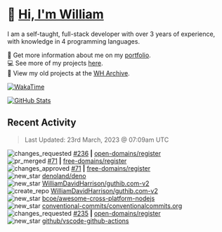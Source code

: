 # 👋 [Hi, I'm William](https://wdh.gg/dev)
I am a self-taught, full-stack developer with over 3 years of experience, with knowledge in 4 programming languages.

🧑 Get more information about me on my [portfolio](https://wdh.gg/dev).
<br>
💻 See more of my projects [here](https://wdh.gg/github-org).
<br>
📁 View my old projects at the [WH Archive](https://wdh.gg/archive).

[![WakaTime](https://wakatime.com/badge/user/817e29c1-e1ac-4adc-936b-37bfa447c165.svg?style=for-the-badge)](https://wdh.gg/wakatime)

[![GitHub Stats](https://github-readme-stats.vercel.app/api?username=williamdavidharrison&theme=algolia&show_icons=true&border_radius=8&count_private=true&include_all_commits=true)](https://wdh.gg/github)

## Recent Activity
<!--RECENT_ACTIVITY:last_update-->
> Last Updated: 23rd March, 2023 @ 07:09am UTC
<!--RECENT_ACTIVITY:last_update_end-->

<!--RECENT_ACTIVITY:start-->
![changes_requested](https://cdn.jsdelivr.net/gh/Readme-Workflows/Readme-Icons@main/icons/octicons/RequestedChanges.svg) [#236](https://github.com/open-domains/register/pull/236#pullrequestreview-1353878649) **|** [open-domains/register](https://github.com/open-domains/register)<br>
![pr_merged](https://cdn.jsdelivr.net/gh/Readme-Workflows/Readme-Icons@main/icons/octicons/PullRequestMerged.svg) [#71](https://github.com/free-domains/register/pull/71) **|** [free-domains/register](https://github.com/free-domains/register)<br>
![changes_approved](https://cdn.jsdelivr.net/gh/Readme-Workflows/Readme-Icons@main/icons/octicons/ApprovedChanges.svg) [#71](https://github.com/free-domains/register/pull/71#pullrequestreview-1353854741) **|** [free-domains/register](https://github.com/free-domains/register)<br>
![new_star](https://cdn.jsdelivr.net/gh/Readme-Workflows/Readme-Icons@main/icons/octicons/StarredRepositoryYellow.svg) [denoland/deno](https://github.com/denoland/deno)<br>
![new_star](https://cdn.jsdelivr.net/gh/Readme-Workflows/Readme-Icons@main/icons/octicons/StarredRepositoryYellow.svg) [WilliamDavidHarrison/guthib.com-v2](https://github.com/WilliamDavidHarrison/guthib.com-v2)<br>
![create_repo](https://cdn.jsdelivr.net/gh/Readme-Workflows/Readme-Icons@main/icons/octicons/Repository.svg) [WilliamDavidHarrison/guthib.com-v2](https://github.com/WilliamDavidHarrison/guthib.com-v2)<br>
![new_star](https://cdn.jsdelivr.net/gh/Readme-Workflows/Readme-Icons@main/icons/octicons/StarredRepositoryYellow.svg) [bcoe/awesome-cross-platform-nodejs](https://github.com/bcoe/awesome-cross-platform-nodejs)<br>
![new_star](https://cdn.jsdelivr.net/gh/Readme-Workflows/Readme-Icons@main/icons/octicons/StarredRepositoryYellow.svg) [conventional-commits/conventionalcommits.org](https://github.com/conventional-commits/conventionalcommits.org)<br>
![changes_requested](https://cdn.jsdelivr.net/gh/Readme-Workflows/Readme-Icons@main/icons/octicons/RequestedChanges.svg) [#235](https://github.com/open-domains/register/pull/235#pullrequestreview-1353567719) **|** [open-domains/register](https://github.com/open-domains/register)<br>
![new_star](https://cdn.jsdelivr.net/gh/Readme-Workflows/Readme-Icons@main/icons/octicons/StarredRepositoryYellow.svg) [github/vscode-github-actions](https://github.com/github/vscode-github-actions)<br>
<!--RECENT_ACTIVITY:end-->
